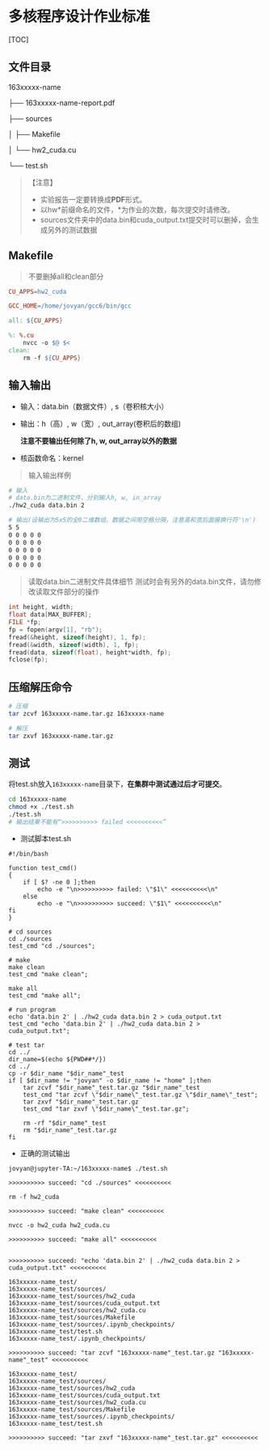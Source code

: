 # 多核程序设计作业标准

[TOC]

## 文件目录

163xxxxx-name

├── 163xxxxx-name-report.pdf

├── sources

│   ├── Makefile

│   └── hw2_cuda.cu

└── test.sh

> 【注意】
>
> - 实验报告一定要转换成**PDF**形式。
> - 以hw\*前缀命名的文件，\*为作业的次数，每次提交时请修改。
> - sources文件夹中的data.bin和cuda_output.txt提交时可以删掉，会生成另外的测试数据



## Makefile

> 不要删掉all和clean部分

```makefile
CU_APPS=hw2_cuda

GCC_HOME=/home/jovyan/gcc6/bin/gcc

all: ${CU_APPS}

%: %.cu
	nvcc -o $@ $<
clean:
	rm -f ${CU_APPS}
```



## 输入输出

- 输入：data.bin（数据文件）, s（卷积核大小）

- 输出：h（高）, w（宽）, out_array(卷积后的数组)

  **注意不要输出任何除了h, w, out_array以外的数据**

- 核函数命名：kernel

> 输入输出样例

```bash
# 输入
# data.bin为二进制文件，分别输入h, w, in_array
./hw2_cuda data.bin 2

# 输出(设输出为5x5的全0二维数组，数据之间用空格分隔，注意高和宽后面接换行符'\n')
5 5
0 0 0 0 0
0 0 0 0 0
0 0 0 0 0
0 0 0 0 0
0 0 0 0 0
```



> 读取data.bin二进制文件具体细节
> 测试时会有另外的data.bin文件，请勿修改读取文件部分的操作

```c
int height, width;
float data[MAX_BUFFER];
FILE *fp;
fp = fopen(argv[1], "rb");
fread(&height, sizeof(height), 1, fp);
fread(&width, sizeof(width), 1, fp);
fread(data, sizeof(float), height*width, fp);
fclose(fp);
```



## 压缩解压命令

```bash
# 压缩
tar zcvf 163xxxxx-name.tar.gz 163xxxxx-name

# 解压
tar zxvf 163xxxxx-name.tar.gz
```



## 测试

将test.sh放入<code>163xxxxx-name</code>目录下，**在集群中测试通过后才可提交**。

```bash
cd 163xxxxx-name
chmod +x ./test.sh
./test.sh
# 输出结果不能有“>>>>>>>>>> failed <<<<<<<<<<”
```



- 测试脚本test.sh

```shell
#!/bin/bash

function test_cmd()
{
    if [ $? -ne 0 ];then
        echo -e "\n>>>>>>>>>> failed: \"$1\" <<<<<<<<<<\n"
    else
        echo -e "\n>>>>>>>>>> succeed: \"$1\" <<<<<<<<<<\n"
fi
}

# cd sources
cd ./sources
test_cmd "cd ./sources";

# make
make clean
test_cmd "make clean";

make all
test_cmd "make all";

# run program
echo 'data.bin 2' | ./hw2_cuda data.bin 2 > cuda_output.txt
test_cmd "echo 'data.bin 2' | ./hw2_cuda data.bin 2 > cuda_output.txt";

# test tar
cd ../
dir_name=$(echo ${PWD##*/})
cd ../
cp -r $dir_name "$dir_name"_test
if [ $dir_name != "jovyan" -o $dir_name != "home" ];then
    tar zcvf "$dir_name"_test.tar.gz "$dir_name"_test
    test_cmd "tar zcvf \"$dir_name\"_test.tar.gz \"$dir_name\"_test";
    tar zxvf "$dir_name"_test.tar.gz
    test_cmd "tar zxvf \"$dir_name\"_test.tar.gz";
    
    rm -rf "$dir_name"_test
    rm "$dir_name"_test.tar.gz
fi
```



- 正确的测试输出

```
jovyan@jupyter-TA:~/163xxxxx-name$ ./test.sh

>>>>>>>>>> succeed: "cd ./sources" <<<<<<<<<<

rm -f hw2_cuda

>>>>>>>>>> succeed: "make clean" <<<<<<<<<<

nvcc -o hw2_cuda hw2_cuda.cu

>>>>>>>>>> succeed: "make all" <<<<<<<<<<


>>>>>>>>>> succeed: "echo 'data.bin 2' | ./hw2_cuda data.bin 2 > cuda_output.txt" <<<<<<<<<<

163xxxxx-name_test/
163xxxxx-name_test/sources/
163xxxxx-name_test/sources/hw2_cuda
163xxxxx-name_test/sources/cuda_output.txt
163xxxxx-name_test/sources/hw2_cuda.cu
163xxxxx-name_test/sources/Makefile
163xxxxx-name_test/sources/.ipynb_checkpoints/
163xxxxx-name_test/test.sh
163xxxxx-name_test/.ipynb_checkpoints/

>>>>>>>>>> succeed: "tar zcvf "163xxxxx-name"_test.tar.gz "163xxxxx-name"_test" <<<<<<<<<<

163xxxxx-name_test/
163xxxxx-name_test/sources/
163xxxxx-name_test/sources/hw2_cuda
163xxxxx-name_test/sources/cuda_output.txt
163xxxxx-name_test/sources/hw2_cuda.cu
163xxxxx-name_test/sources/Makefile
163xxxxx-name_test/sources/.ipynb_checkpoints/
163xxxxx-name_test/test.sh

>>>>>>>>>> succeed: "tar zxvf "163xxxxx-name"_test.tar.gz" <<<<<<<<<<
```

